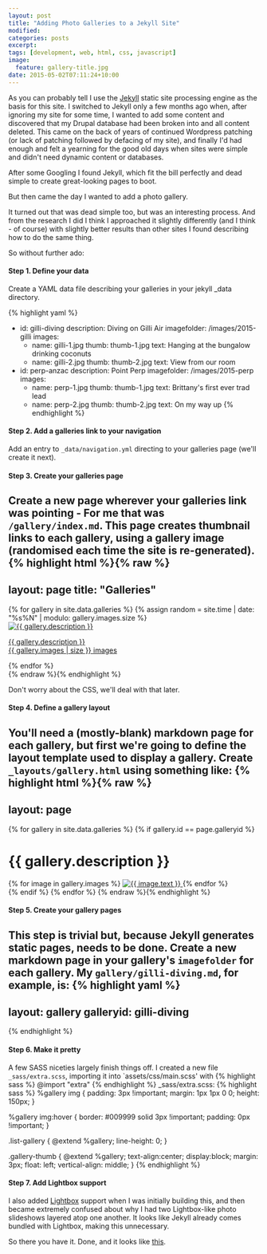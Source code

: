 ```yaml
---
layout: post
title: "Adding Photo Galleries to a Jekyll Site"
modified:
categories: posts
excerpt:
tags: [development, web, html, css, javascript]
image:
  feature: gallery-title.jpg
date: 2015-05-02T07:11:24+10:00
---
```


As you can probably tell I use the [Jekyll](http://jekyllrb.com) static site processing engine as the basis for this site. I switched to Jekyll only a few months ago when, after ignoring my site for some time, I wanted to add some content and discovered that my Drupal database had been broken into and all content deleted. This came on the back of years of continued Wordpress patching (or lack of patching followed by defacing of my site), and finally I'd had enough and felt a yearning for the good old days when sites were simple and didn't need dynamic content or databases.

After some Googling I found Jekyll, which fit the bill perfectly and dead simple to create great-looking pages to boot.

But then came the day I wanted to add a photo gallery.

It turned out that was dead simple too, but was an interesting process. And from the research I did I think I approached it slightly differently (and I think - of course) with slightly better results than other sites I found describing how to do the same thing.

So without further ado:

#### Step 1. Define your data
Create a YAML data file describing your galleries in your jekyll _data directory.

{% highlight yaml %}
- id: gilli-diving
  description: Diving on Gilli Air
  imagefolder: /images/2015-gilli
  images:
  - name: gilli-1.jpg
    thumb: thumb-1.jpg
    text: Hanging at the bungalow drinking coconuts
  - name: gilli-2.jpg
    thumb: thumb-2.jpg
    text: View from our room
- id: perp-anzac
  description: Point Perp
  imagefolder: /images/2015-perp
  images:
  - name: perp-1.jpg
    thumb: thumb-1.jpg
    text: Brittany's first ever trad lead
  - name: perp-2.jpg
    thumb: thumb-2.jpg
    text: On my way up
{% endhighlight %}

#### Step 2. Add a galleries link to your navigation
Add an entry to `_data/navigation.yml` directing to your galleries page (we'll create it next).

#### Step 3. Create your galleries page
Create a new page wherever your galleries link was pointing - For me that was `/gallery/index.md`. This page creates thumbnail links to each gallery, using a gallery image (randomised each time the site is re-generated).
{% highlight html %}{% raw %}
---
layout: page
title: "Galleries"
---
<div style="overflow: auto;">
{% for gallery in site.data.galleries %}
{% assign random = site.time | date: "%s%N" | modulo: gallery.images.size %}
	<div class="gallery-thumb">
		<a href="{{ gallery.id }}.html">
			<img alt="{{ gallery.description }}" title="{{ gallery.description }}" src="{{ gallery.imagefolder }}/{{ gallery.images[random].thumb }}" />
			<p>{{ gallery.description }}<br />{{ gallery.images | size }} images</p>
		</a>
	</div>
{% endfor %}
</div>
{% endraw %}{% endhighlight %}

Don't worry about the CSS, we'll deal with that later.

#### Step 4. Define a gallery layout
You'll need a (mostly-blank) markdown page for each gallery, but first we're going to define the layout template used to display a gallery.
Create `_layouts/gallery.html` using something like:
{% highlight html %}{% raw %}
---
layout: page
---
<link href="/assets/css/extra.css" rel="stylesheet" />

{% for gallery in site.data.galleries %}
	{% if gallery.id == page.galleryid %}
		<h1>{{ gallery.description }}</h1>
		<div class="list-gallery">
		{% for image in gallery.images %}
			<a href="{{ gallery.imagefolder }}/{{ image.name }}" itemprop="url" title="{{ image.text }}">
				<img alt="{{ image.text }}" title="{{ image.text }}" src="{{ gallery.imagefolder }}/{{ image.thumb }}" />
			</a>
		{% endfor %}
		</div>
	{% endif %}
{% endfor %}
{% endraw %}{% endhighlight %}

#### Step 5. Create your gallery pages
This step is trivial but, because Jekyll generates static pages, needs to be done. Create a new markdown page in your gallery's `imagefolder` for each gallery. My `gallery/gilli-diving.md`, for example, is:
{% highlight yaml %}
---
layout: gallery
galleryid: gilli-diving
---
{% endhighlight %}

#### Step 6. Make it pretty
A few SASS niceties largely finish things off. I created a new file `_sass/extra.scss`, importing it into `assets/css/main.scss' with
{% highlight  sass %}
@import "extra"
{% endhighlight %}
_sass/extra.scss:
{% highlight sass %}
%gallery img {
	padding: 3px !important;
	margin: 1px 1px 0 0;
	height: 150px;
}

%gallery img:hover {
	border: #009999 solid 3px !important;
	padding: 0px !important;
}

.list-gallery {
	@extend %gallery;
	line-height: 0;
}

.gallery-thumb {
	@extend %gallery;
	text-align:center;
	display:block;
	margin: 3px;
	float: left;
	vertical-align: middle;
}
{% endhighlight %}

#### Step 7. Add Lightbox support
I also added [Lightbox](http://lokeshdhakar.com/projects/lightbox2/) support when I was initially building this, and then became extremely confused about why I had two Lightbox-like photo slideshows layered atop one another. It looks like Jekyll already comes bundled with Lightbox, making this unnecessary.

So there you have it. Done, and it looks like [this](/gallery/).
